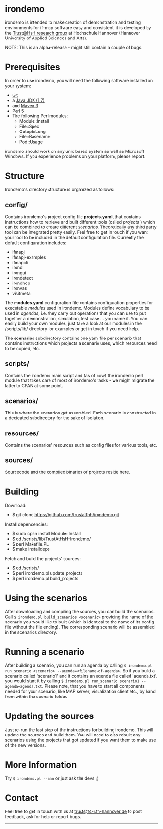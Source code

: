 irondemo
========
irondemo is intended to make creation of demonstration and testing environments for if-map software easy and consistent, it is developed by the [Trust@HsH research group][trustathsh] at Hochschule Hannover (Hannover University of Applied Sciences and Arts).

NOTE: This is an alpha-release - might still contain a couple of bugs.

Prerequisites
=============
In order to use irondemo, you will need the following software installed on your system:
* [Git][git]
* a [Java JDK (1.7)][java]
* and [Maven 3][maven]
* [Perl 5][perl]
* The following Perl modules:
	- Module::Install
	- File::Spec
	- Getopt::Long
	- File::Basename
	- Pod::Usage

irondemo should work on any unix based system as well as Microsoft Windows. If you experience problems on your platform, please report.

Structure
========
Irondemo's directory structure is organized as follows:

config/
-------
Contains irondemo's project config file **projects.yaml**, that contains instructions how to retrieve and built different tools (called *projects* ) which can be combined to create different *scenarios*. Theoretically any third party tool can be integrated pretty easily. Feel free to get in touch if you want your tool to be included in the default configuration file. Currently the default configuration includes: 
* ifmapj
* ifmapj-examples
* ifmapcli
* irond
* irongui
* irondetect
* irondhcp
* ironvas
* visitmeta

The **modules.yaml** configuration file contains configuration properties for executable *modules* used in irondemo. Modules define vocabulary to be used in *agendas*, i.e. they carry out operations that you can use to put together a demonstration, simulation, test case ... you name it. You can easily build your own modules, just take a look at our modules in the /scripts/lib/ directory for examples or get in touch if you need help.

The **scenarios** subdirectory contains one yaml file per scenario that contains instructions which projects a scenario uses, which resources need to be copied, etc.

scripts/
--------
Contains the irondemo main script and (as of now) the irondemo perl module that takes care of most of irondemo's tasks - we might migrate the latter to CPAN at some point.

scenarios/
----------
This is where the scenarios get assembled. Each scenario is constructed in a dedicated subdirectory for the sake of isolation.

resources/
----------
Contains the scenarios' resources such as config files for various tools, etc.

sources/
--------
Sourcecode and the compiled binaries of projects reside here.

Building
========
Download:
* $ git clone https://github.com/trustatfhh/irondemo.git

Install dependencies:
* $ sudo cpan install Module::Install
* $ cd <irondemo root>/scripts/lib/TrustAtHsH-Irondemo/
* $ perl Makefile.PL
* $ make installdeps

Fetch and build the projects' sources:
* $ cd <irondemo root>/scripts/
* $ perl irondemo.pl update_projects
* $ perl irondemo.pl build_projects

Using the scenarios
===================
After downloading and compiling the sources, you can build the scenarios. Call `$ irondemo.pl build_scenarios <scenario>` providing the name of the scenario you would like to built (which is identical to the name of its config file without the file ending). The corresponding scenario will be assembled in the scenarios directory.

Running a scenario
==================
After building a scenario, you can run an agenda by calling `$ irondemo.pl run_scenario <scenario> --agenda=<filename-of-agenda>`. So if you build a scenario called 'scenario1' and it contains an agenda file called 'agenda.txt', you would start it by calling `$ irondemo.pl run_scenario scenario1 --agenda=agenda.txt`.
Please note, that you have to start all components needed for your scenario, like MAP server, visualization client etc., by hand from within the scenario folder.

Updating the sources
====================
Just re-run the last step of the instructions for building irondemo. This will update the sources and build them. You will need to also rebuilt any scenarios using the projects that got updated if you want them to make use of the new versions.

More Information
================
Try `$ irondemo.pl --man` or just ask the devs ;)

Contact
=======
Feel free to get in touch with us at <trust@f4-i.fh-hannover.de> to post feedback, ask for help or report bugs.

---

[1]: https://github.com/trustatfhh/irondemo
[git]: http://git-scm.com/
[java]: http://www.oracle.com/technetwork/java/javase/downloads/index.html
[maven]: http://maven.apache.org/
[perl]: http://www.perl.org/
[trustathsh]: http://trust.f4.hs-hannover.de
